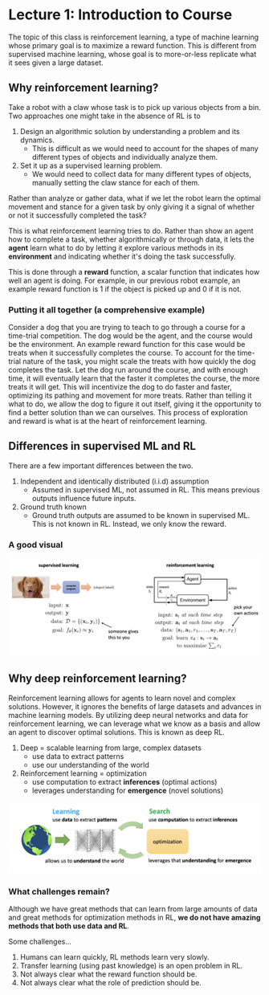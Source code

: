# Lecture 1: Introduction to Course

The topic of this class is reinforcement learning, a type of machine learning whose primary goal is to maximize a reward function. This is different from supervised machine learning, whose goal is to more-or-less replicate what it sees given a large dataset.

## Why reinforcement learning?

Take a robot with a claw whose task is to pick up various objects from a bin. Two approaches one might take in the absence of RL is to

1. Design an algorithmic solution by understanding a problem and its dynamics.
   - This is difficult as we would need to account for the shapes of many different types of objects and individually analyze them.
2. Set it up as a supervised learning problem.
   - We would need to collect data for many different types of objects, manually setting the claw stance for each of them.

Rather than analyze or gather data, what if we let the robot learn the optimal movement and stance for a given task by only giving it a signal of whether or not it successfully completed the task?

This is what reinforcement learning tries to do. Rather than show an agent how to complete a task, whether algorithmically or through data, it lets the **agent** learn what to do by letting it explore various methods in its **environment** and indicating whether it's doing the task successfully.

This is done through a **reward** function, a scalar function that indicates how well an agent is doing. For example, in our previous robot example, an example reward function is $1$ if the object is picked up and $0$ if it is not.

### Putting it all together (a comprehensive example)

Consider a dog that you are trying to teach to go through a course for a time-trial competition. The dog would be the agent, and the course would be the environment. An example reward function for this case would be treats when it successfully completes the course. To account for the time-trial nature of the task, you might scale the treats with how quickly the dog completes the task. Let the dog run around the course, and with enough time, it will eventually learn that the faster it completes the course, the more treats it will get. This will incentivize the dog to do faster and faster, optimizing its pathing and movement for more treats. Rather than telling it what to do, we allow the dog to figure it out itself, giving it the opportunity to find a better solution than we can ourselves. This process of exploration and reward is what is at the heart of reinforcement learning.

## Differences in supervised ML and RL

There are a few important differences between the two.

1. Independent and identically distributed (i.i.d) assumption
   - Assumed in supervised ML, not assumed in RL. This means previous outputs influence future inputs.
2. Ground truth known
   - Ground truth outputs are assumed to be known in supervised ML. This is not known in RL. Instead, we only know the reward.

### A good visual

![Supervised ML vs RL](images/lec1_fig1.png)

## Why deep reinforcement learning?

Reinforcement learning allows for agents to learn novel and complex solutions. However, it ignores the benefits of large datasets and advances in machine learning models. By utilizing deep neural networks and data for reinforcement learning, we can leverage what we know as a basis and allow an agent to discover optimal solutions. This is known as deep RL.

1. Deep = scalable learning from large, complex datasets
   - use data to extract patterns
   - use our understanding of the world
2. Reinforcement learning = optimization
   - use computation to extract **inferences** (optimal actions)
   - leverages understanding for **emergence** (novel solutions)

![Deep Reinforcement Learning](images/lec1_fig2.png)

### What challenges remain?

Although we have great methods that can learn from large amounts of data and great methods for optimization methods in RL, **we do not have amazing methods that both use data and RL**.

Some challenges...

1. Humans can learn quickly, RL methods learn very slowly.
2. Transfer learning (using past knowledge) is an open problem in RL.
3. Not always clear what the reward function should be.
4. Not always clear what the role of prediction should be.

